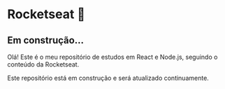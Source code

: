 # Rocketseat  🚀

## Em construção...

Olá! Este é o meu repositório de estudos em React e Node.js, seguindo o conteúdo da Rocketseat. 

Este repositório está em construção e será atualizado continuamente.
